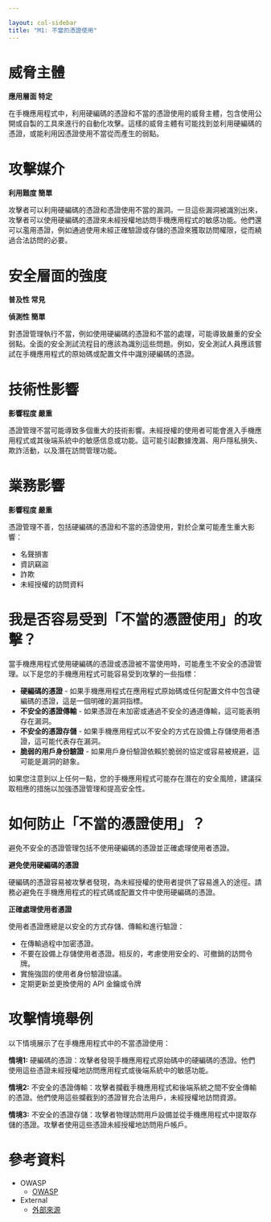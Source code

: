 ```yaml
---

layout: col-sidebar
title: "M1: 不當的憑證使用"
---
```


# 威脅主體

**應用層面 特定**

在手機應用程式中，利用硬編碼的憑證和不當的憑證使用的威脅主體，包含使用公開或自製的工具來進行的自動化攻擊。這樣的威脅主體有可能找到並利用硬編碼的憑證，或能利用因憑證使用不當從而產生的弱點。

# 攻擊媒介

**利用難度 簡單**

攻擊者可以利用硬編碼的憑證和憑證使用不當的漏洞。一旦這些漏洞被識別出來，攻擊者可以使用硬編碼的憑證來未經授權地訪問手機應用程式的敏感功能。他們還可以濫用憑證，例如通過使用未經正確驗證或存儲的憑證來獲取訪問權限，從而繞過合法訪問的必要。

# 安全層面的強度

**普及性 常見**

**偵測性 簡單**

對憑證管理執行不當，例如使用硬編碼的憑證和不當的處理，可能導致嚴重的安全弱點。全面的安全測試流程目的應該為識別這些問題。例如，安全測試人員應該嘗試在手機應用程式的原始碼或配置文件中識別硬編碼的憑證。

# 技術性影響

**影響程度 嚴重**

憑證管理不當可能導致多個重大的技術影響。未經授權的使用者可能會進入手機應用程式或其後端系統中的敏感信息或功能。這可能引起數據洩漏、用戶隱私損失、欺詐活動，以及潛在訪問管理功能。

# 業務影響

**影響程度 嚴重**

憑證管理不善，包括硬編碼的憑證和不當的憑證使用，對於企業可能產生重大影響：

* 名聲損害
* 資訊竊盜
* 詐欺
* 未經授權的訪問資料

# 我是否容易受到「不當的憑證使用」的攻擊？

當手機應用程式使用硬編碼的憑證或憑證被不當使用時，可能產生不安全的憑證管理。以下是您的手機應用程式可能容易受到攻擊的一些指標：

* **硬編碼的憑證** - 如果手機應用程式在應用程式原始碼或任何配置文件中包含硬編碼的憑證，這是一個明確的漏洞指標。
* **不安全的憑證傳輸** - 如果憑證在未加密或通過不安全的通道傳輸，這可能表明存在漏洞。
* **不安全的憑證存儲** - 如果手機應用程式以不安全的方式在設備上存儲使用者憑證，這可能代表存在漏洞。
* **脆弱的用戶身份驗證** - 如果用戶身份驗證依賴於脆弱的協定或容易被規避，這可能是漏洞的跡象。

如果您注意到以上任何一點，您的手機應用程式可能存在潛在的安全風險，建議採取相應的措施以加強憑證管理和提高安全性。

# 如何防止「不當的憑證使用」？

避免不安全的憑證管理包括不使用硬編碼的憑證並正確處理使用者憑證。

**避免使用硬編碼的憑證**

硬編碼的憑證容易被攻擊者發現，為未經授權的使用者提供了容易進入的途徑。請務必避免在手機應用程式的程式碼或配置文件中使用硬編碼的憑證。

**正確處理使用者憑證**

使用者憑證應總是以安全的方式存儲、傳輸和進行驗證：

* 在傳輸過程中加密憑證。
* 不要在設備上存儲使用者憑證。相反的，考慮使用安全的、可撤銷的訪問令牌。
* 實施強固的使用者身份驗證協議。
* 定期更新並更換使用的 API 金鑰或令牌

# 攻擊情境舉例

以下情境展示了在手機應用程式中的不當憑證使用：

**情境1:** 硬編碼的憑證：攻擊者發現手機應用程式原始碼中的硬編碼的憑證。他們使用這些憑證未經授權地訪問應用程式或後端系統中的敏感功能。

**情境2:** 不安全的憑證傳輸：攻擊者攔截手機應用程式和後端系統之間不安全傳輸的憑證。他們使用這些攔截到的憑證冒充合法用戶，未經授權地訪問資源。

**情境3:** 不安全的憑證存儲：攻擊者物理訪問用戶設備並從手機應用程式中提取存儲的憑證。攻擊者使用這些憑證未經授權地訪問用戶帳戶。

# 參考資料

- OWASP
    - [OWASP](https://www.owasp.org/index.php/OWASP_Top_Ten)
- External
    - [外部來源](http://cwe.mitre.org/)
